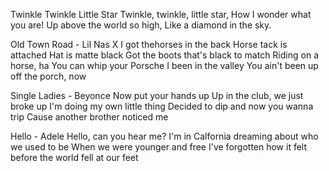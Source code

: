 Twinkle Twinkle Little Star
Twinkle, twinkle, little star, How I wonder what you are! Up above the world so high, Like a diamond in the sky.

Old Town Road - Lil Nas X
I got thehorses in the back Horse tack is attached Hat is matte black Got the boots that's black to match Riding on a horse, ha You can whip your Porsche I been in the valley You ain't been up off the porch, now

Single Ladies - Beyonce
Now put your hands up Up in the club, we just broke up I'm doing my own little thing Decided to dip and now you wanna trip Cause another brother noticed me

Hello - Adele
Hello, can you hear me? I'm in Calfornia dreaming about who we used to be When we were younger and free I've forgotten how it felt before the world fell at our feet
